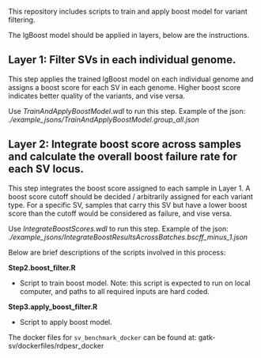 This repository includes scripts to train and apply boost model for variant filtering.

The lgBoost model should be applied in layers, below are the instructions.

## Layer 1: Filter SVs in each individual genome.
This step applies the trained lgBoost model on each individual genome and assigns a boost score for each SV in each genome. Higher boost score indicates better quality of the variants, and vise versa.

Use *TrainAndApplyBoostModel.wdl* to run this step. Example of the json: *./example_jsons/TrainAndApplyBoostModel.group_all.json*

## Layer 2: Integrate boost score across samples and calculate the overall boost failure rate for each SV locus.
This step integrates the boost score assigned to each sample in Layer 1. A boost score cutoff should be decided / arbitrarily assigned for each variant type. For a specific SV, samples that carry this SV but have a lower boost score than the cutoff would be considered as failure, and vise versa.

Use *IntegrateBoostScores.wdl* to run this step. Example of the json: *./example_jsons/IntegrateBoostResultsAcrossBatches.bscff_minus_1.json*


Below are brief descriptions of the scripts involved in this process:

**Step2.boost_filter.R**
 - Script to train boost model. Note: this script is expected to run on local computer, and paths to all required inputs are hard coded.

**Step3.apply_boost_filter.R**
 - Script to apply boost model.

The docker files for `sv_benchmark_docker` can be found at: gatk-sv/dockerfiles/rdpesr_docker

